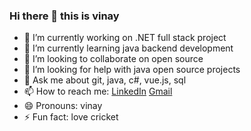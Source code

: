 ### Hi there 👋 this is vinay

- 🔭 I’m currently working on .NET full stack project
- 🌱 I’m currently learning java backend development
- 👯 I’m looking to collaborate on open source
- 🤔 I’m looking for help with java open source projects
- 💬 Ask me about git, java, c#, vue.js, sql
- 📫 How to reach me: [LinkedIn](www.linkedin.com/in/vinay-kumar3757) [Gmail](vinay21031998@gmail.com)
- 😄 Pronouns: vinay
- ⚡ Fun fact: love cricket

